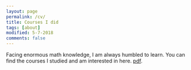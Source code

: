 ```yaml
---
layout: page
permalink: /cv/
title: Courses I did
tags: [about]
modified: 5-7-2018
comments: false
---
```



Facing enormous math knowledge, I am always humbled to learn. You can find the courses I studied and am interested in here. [pdf](https://github.com/zzh237/zzh237.github.io/blob/master/course_summary.txt).
